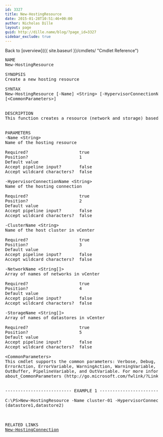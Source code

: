 ```yaml
---
id: 3327
title: New-HostingResource
date: 2015-01-28T10:51:46+00:00
author: Nicholas Dille
layout: page
guid: http://dille.name/blog/?page_id=3327
sidebar_exclude: true
---
```

Back to [overview]({{ site.baseurl }}/cmdlets/ "Cmdlet Reference")

<pre>NAME
New-HostingResource

SYNOPSIS
Create a new hosting resource

SYNTAX
New-HostingResource [-Name] &lt;String&gt; [-HypervisorConnectionName] &lt;String&gt; [-ClusterName] &lt;String&gt; [-NetworkName] &lt;String[]&gt; [-StorageName] &lt;String[]&gt;
[&lt;CommonParameters&gt;]


DESCRIPTION
This function creates a resource (network and storage) based on a hosting connection (see New-HostingConnection)


PARAMETERS
-Name &lt;String&gt;
Name of the hosting resource

Required?                    true
Position?                    1
Default value
Accept pipeline input?       false
Accept wildcard characters?  false

-HypervisorConnectionName &lt;String&gt;
Name of the hosting connection

Required?                    true
Position?                    2
Default value
Accept pipeline input?       false
Accept wildcard characters?  false

-ClusterName &lt;String&gt;
Name of the host cluster in vCenter

Required?                    true
Position?                    3
Default value
Accept pipeline input?       false
Accept wildcard characters?  false

-NetworkName &lt;String[]&gt;
Array of names of networks in vCenter

Required?                    true
Position?                    4
Default value
Accept pipeline input?       false
Accept wildcard characters?  false

-StorageName &lt;String[]&gt;
Array of names of datastores in vCenter

Required?                    true
Position?                    5
Default value
Accept pipeline input?       false
Accept wildcard characters?  false

&lt;CommonParameters&gt;
This cmdlet supports the common parameters: Verbose, Debug,
ErrorAction, ErrorVariable, WarningAction, WarningVariable,
OutBuffer, PipelineVariable, and OutVariable. For more information, see
about_CommonParameters (http://go.microsoft.com/fwlink/?LinkID=113216).


-------------------------- EXAMPLE 1 --------------------------

C:\PS&gt;New-HostingResource -Name cluster-01 -HypervisorConnectionName vcenter-01 -ClusterName cluster-01 -NetworkName (vlan_100,vlan_101) -StorageName
(datastore1,datastore2)



RELATED LINKS
<a href="{{ site.baseurl }}/cmdlets/new-hostingconnection/" title="New-HostingConnection">New-HostingConnection</a>
</pre>